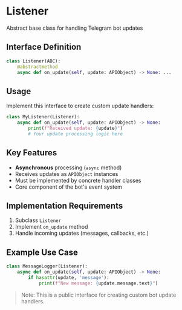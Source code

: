# Listener

Abstract base class for handling Telegram bot updates

## Interface Definition

```python
class Listener(ABC):
    @abstractmethod
    async def on_update(self, update: APIObject) -> None: ...
```

## Usage

Implement this interface to create custom update handlers:

```python
class MyListener(Listener):
    async def on_update(self, update: APIObject) -> None:
        print(f"Received update: {update}")
        # Your update processing logic here
```

## Key Features

- **Asynchronous** processing (`async` method)
- Receives updates as `APIObject` instances
- Must be implemented by concrete handler classes
- Core component of the bot's event system

## Implementation Requirements

1. Subclass `Listener`
2. Implement `on_update` method
3. Handle incoming updates (messages, callbacks, etc.)

## Example Use Case

```python
class MessageLogger(Listener):
    async def on_update(self, update: APIObject) -> None:
        if hasattr(update, 'message'):
            print(f"New message: {update.message.text}")
```

> Note: This is a public interface for creating custom bot update handlers.